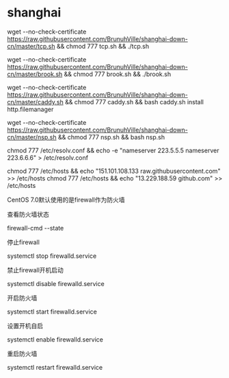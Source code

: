 # shanghai
wget --no-check-certificate https://raw.githubusercontent.com/BrunuhVille/shanghai-down-cn/master/tcp.sh && chmod 777 tcp.sh && ./tcp.sh

wget --no-check-certificate https://raw.githubusercontent.com/BrunuhVille/shanghai-down-cn/master/brook.sh && chmod 777 brook.sh && ./brook.sh

wget --no-check-certificate https://raw.githubusercontent.com/BrunuhVille/shanghai-down-cn/master/caddy.sh && chmod 777 caddy.sh && bash caddy.sh install http.filemanager

wget --no-check-certificate https://raw.githubusercontent.com/BrunuhVille/shanghai-down-cn/master/nsp.sh && chmod 777 nsp.sh && bash nsp.sh

chmod 777 /etc/resolv.conf && echo -e "nameserver 223.5.5.5
nameserver 223.6.6.6" > /etc/resolv.conf

chmod 777 /etc/hosts && echo "151.101.108.133 raw.githubusercontent.com" >> /etc/hosts
chmod 777 /etc/hosts && echo "13.229.188.59 github.com" >> /etc/hosts

CentOS 7.0默认使用的是firewall作为防火墙

查看防火墙状态

firewall-cmd --state

停止firewall

systemctl stop firewalld.service

禁止firewall开机启动

systemctl disable firewalld.service

开启防火墙

systemctl start firewalld.service

设置开机自启

systemctl enable firewalld.service

重启防火墙

systemctl restart firewalld.service
